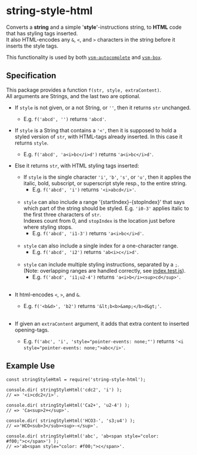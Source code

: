 # string-style-html

Converts a **string** and a simple '**style**'-instructions string,
to **HTML** code that has styling tags inserted.  
It also HTML-encodes any `&`, `<`, and `>` characters in the string
before it inserts the style tags.

This functionality is used by both
[`vsm-autocomplete`](https://github.com/vsmjs/vsm-autocomplete) and
[`vsm-box`](https://github.com/vsmjs/vsm-box).


## Specification

This package provides a function `f(str, style, extraContent)`.  
All arguments are Strings, and the last two are optional.

- If `style` is not given, or a not String, or `''`,
  then it returns `str` unchanged.  
  + E.g. `f('abcd', '')` returns `'abcd'`.
- If `style` is a String that contains a `'<'`, then it is supposed to hold
  a styled version of `str`, with HTML-tags already inserted.
  In this case it returns `style`.
  + E.g. `f('abcd', 'a<i>bc</i>d')` returns `'a<i>bc</i>d'`.
- Else it returns `str`, with HTML styling tags inserted:<br>
  - If `style` is the single character `'i'`, `'b'`, `'s'`, or `'u'`, then
    it applies the italic, bold, subscript, or superscript style resp.,
    to the entire string.  
    + E.g. `f('abcd', 'i')` returns `'<i>abcd</i>'`.<br><br>
  - `style` can also include a range '{startIndex}-{stopIndex}' that says
    which part of the string should be styled.
    E.g. `'i0-3'` applies italic to the first three characters of `str`.  
    Indexes count from 0, and `stopIndex` is the location just before where
    styling stops.
    + E.g. `f('abcd', 'i1-3')` returns `'a<i>bc</i>d'`.<br><br>
  - `style` can also include a single index for a one-character range.
    + E.g. `f('abcd', 'i2')` returns `'ab<i>c</i>d'`.<br><br>
  - `style` can include multiple styling instructions, separated by a `;`.  
    (Note: overlapping ranges are handled correctly, see
    [index.test.js](src/index.test.js)).
    + E.g. `f('abcd', 'i1;u2-4')`
      returns `'a<i>b</i><sup>cd</sup>'`.<br><br>

- It html-encodes `<`, `>`, and `&`.
  + E.g. `f('<b&d>', 'b2')`
    returns `'&lt;b<b>&amp;</b>d&gt;'`.<br><br>

- If given an `extraContent` argument,
  it adds that extra content to inserted opening-tags.
  + E.g. `f('abc', 'i', 'style="pointer-events: none;"')` returns
    `'<i style="pointer-events: none;">abc</i>'`.


## Example Use

```
const stringStyleHtml = require('string-style-html');

console.dir( stringStyleHtml('cdc2', 'i') );
// => '<i>cdc2</i>'.

console.dir( stringStyleHtml('Ca2+', 'u2-4') );
// => 'Ca<sup>2+</sup>'.

console.dir( stringStyleHtml('HCO3-', 's3;u4') );
// =>'HCO<sub>3</sub><sup>-</sup>'.

console.dir( stringStyleHtml('abc', 'ab<span style="color: #f00;">c</span>') );
// =>'ab<span style="color: #f00;">c</span>'.
```
